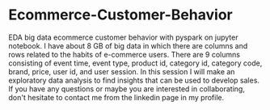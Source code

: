 # Ecommerce-Customer-Behavior
EDA big data ecommerce customer behavior with pyspark on jupyter notebook.
I have about 8 GB of big data in which there are columns and rows related to the habits of e-commerce users. There are 9 columns consisting of event time, event type, product id, category id, category code, brand, price, user id, and user session. In this session I will make an exploratory data analysis to find insights that can be used to develop sales. If you have any questions or maybe you are interested in collaborating, don't hesitate to contact me from the linkedin page in my profile.
